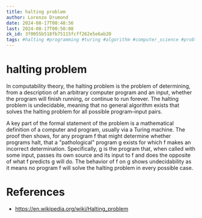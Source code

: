 ```yaml
---
title: halting problem
author: Lorenzo Drumond
date: 2024-08-17T00:48:56
last: 2024-08-17T00:50:08
zk_id: 3f0055b518fb75115fcff262e5e6ab20
tags: #halting #programming #turing #algorithm #computer_science #problem #machine
---
```



# halting problem

In computability theory, the halting problem is the problem of determining, from a description of an arbitrary computer program and an input, whether the program will finish running, or continue to run forever. The halting problem is undecidable, meaning that no general algorithm exists that solves the halting problem for all possible program–input pairs.

A key part of the formal statement of the problem is a mathematical definition of a computer and program, usually via a Turing machine. The proof then shows, for any program f that might determine whether programs halt, that a "pathological" program g exists for which f makes an incorrect determination. Specifically, g is the program that, when called with some input, passes its own source and its input to f and does the opposite of what f predicts g will do. The behavior of f on g shows undecidability as it means no program f will solve the halting problem in every possible case.

# References

- https://en.wikipedia.org/wiki/Halting_problem
